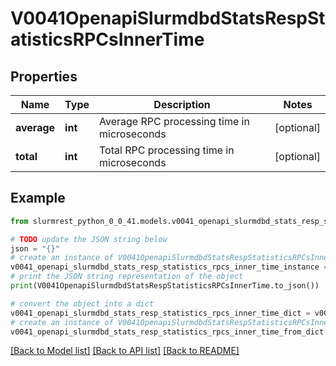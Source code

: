 # V0041OpenapiSlurmdbdStatsRespStatisticsRPCsInnerTime


## Properties

Name | Type | Description | Notes
------------ | ------------- | ------------- | -------------
**average** | **int** | Average RPC processing time in microseconds | [optional] 
**total** | **int** | Total RPC processing time in microseconds | [optional] 

## Example

```python
from slurmrest_python_0_0_41.models.v0041_openapi_slurmdbd_stats_resp_statistics_rpcs_inner_time import V0041OpenapiSlurmdbdStatsRespStatisticsRPCsInnerTime

# TODO update the JSON string below
json = "{}"
# create an instance of V0041OpenapiSlurmdbdStatsRespStatisticsRPCsInnerTime from a JSON string
v0041_openapi_slurmdbd_stats_resp_statistics_rpcs_inner_time_instance = V0041OpenapiSlurmdbdStatsRespStatisticsRPCsInnerTime.from_json(json)
# print the JSON string representation of the object
print(V0041OpenapiSlurmdbdStatsRespStatisticsRPCsInnerTime.to_json())

# convert the object into a dict
v0041_openapi_slurmdbd_stats_resp_statistics_rpcs_inner_time_dict = v0041_openapi_slurmdbd_stats_resp_statistics_rpcs_inner_time_instance.to_dict()
# create an instance of V0041OpenapiSlurmdbdStatsRespStatisticsRPCsInnerTime from a dict
v0041_openapi_slurmdbd_stats_resp_statistics_rpcs_inner_time_from_dict = V0041OpenapiSlurmdbdStatsRespStatisticsRPCsInnerTime.from_dict(v0041_openapi_slurmdbd_stats_resp_statistics_rpcs_inner_time_dict)
```
[[Back to Model list]](../README.md#documentation-for-models) [[Back to API list]](../README.md#documentation-for-api-endpoints) [[Back to README]](../README.md)


